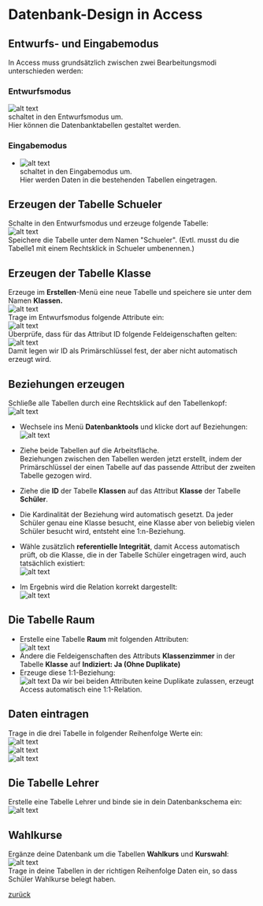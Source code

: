 <link rel="stylesheet" href="https://hi2272.github.io/StyleMD.css">

# Datenbank-Design in Access

## Entwurfs- und Eingabemodus
In Access muss grundsätzlich zwischen zwei Bearbeitungsmodi unterschieden werden:  
### Entwurfsmodus
![alt text](00Entwurf.png)  
schaltet in den Entwurfsmodus um.  
Hier können die Datenbanktabellen gestaltet werden.  
### Eingabemodus
- ![alt text](00Eingabe.png)  
schaltet in den Eingabemodus um.  
Hier werden Daten in die bestehenden Tabellen eingetragen.  
## Erzeugen der Tabelle Schueler
Schalte in den Entwurfsmodus und erzeuge folgende Tabelle:  
![alt text](01Schueler.png)  
Speichere die Tabelle unter dem Namen "Schueler". (Evtl. musst du die Tabelle1 mit einem Rechtsklick in Schueler umbenennen.)
 ## Erzeugen der Tabelle Klasse  
 Erzeuge im **Erstellen**-Menü eine neue Tabelle und speichere sie unter dem Namen **Klassen.**  
 ![alt text](03NeueTabelle.png)  
 Trage im Entwurfsmodus folgende Attribute ein:  
 ![alt text](03Attribute.png)  
 Überprüfe, dass für das Attribut ID folgende Feldeigenschaften gelten:  
 ![alt text](03Constraints.png)  
 Damit legen wir ID als Primärschlüssel fest, der aber nicht automatisch erzeugt wird.  
 ## Beziehungen erzeugen
 Schließe alle Tabellen durch eine Rechtsklick auf den Tabellenkopf:  
 ![alt text](04AlleSchliessen.png)  
 - Wechsele ins Menü **Datenbanktools** und klicke dort auf Beziehungen:  
 ![alt text](04Beziehungen.png)  
 - Ziehe beide Tabellen auf die Arbeitsfläche.  
 Beziehungen zwischen den Tabellen werden jetzt erstellt, indem der Primärschlüssel der einen Tabelle auf das passende Attribut der zweiten Tabelle gezogen wird.  
 - Ziehe die **ID** der Tabelle **Klassen** auf das Attribut **Klasse** der Tabelle **Schüler**.
 - Die Kardinalität der Beziehung wird automatisch gesetzt. Da jeder Schüler genau eine Klasse besucht, eine Klasse aber von beliebig vielen Schüler besucht wird, entsteht eine 1:n-Beziehung.  
    
 - Wähle zusätzlich **referentielle Integrität**, damit Access automatisch prüft, ob die Klasse, die in der Tabelle Schüler eingetragen wird, auch tatsächlich existiert:  
  ![alt text](04Relationstyp.png)  
 - Im Ergebnis wird die Relation korrekt dargestellt:  
  ![alt text](04Relationfertig.png)
  ## Die Tabelle Raum
- Erstelle eine Tabelle **Raum** mit folgenden Attributen:  
  ![alt text](05Raum.png)
- Ändere die Feldeigenschaften des Attributs **Klassenzimmer** in der Tabelle **Klasse** auf **Indiziert: Ja (Ohne Duplikate)**  
- Erzeuge diese 1:1-Beziehung:  
 ![alt text](06RelationRaum.png) 
 Da wir bei beiden Attributen keine Duplikate zulassen, erzeugt Access automatisch eine 1:1-Relation.  
 ## Daten eintragen
 Trage in die drei Tabelle in folgender Reihenfolge Werte ein:  
 ![alt text](06WerteRaum.png)  
 ![alt text](06WerteKlassen.png)  
 ![alt text](06WerteSchueler.png)  
 ## Die Tabelle Lehrer
 Erstelle eine Tabelle Lehrer und binde sie in dein Datenbankschema ein:  
 ![alt text](07RelationLehrer.png)  
 ## Wahlkurse
 Ergänze deine Datenbank um die Tabellen **Wahlkurs** und **Kurswahl**:  
 ![alt text](08RelationsWahlkursWahlunterricht.png)  
 Trage in deine Tabellen in der richtigen Reihenfolge Daten ein, so dass Schüler Wahlkurse belegt haben.  

 
[zurück](../index.html)


